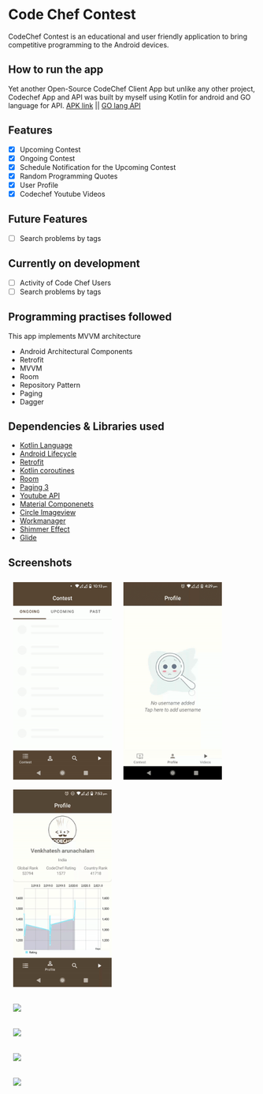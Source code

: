 # Code Chef Contest
CodeChef Contest is an educational and user friendly application to bring competitive programming to the Android devices.

## How to run the app
Yet another Open-Source CodeChef Client App but unlike any other project, Codechef App and API was built by myself using Kotlin for android and GO language for API.
[APK link](https://drive.google.com/file/d/1eACPQQVjpON7_eW14bckJEJgCKpXwp9Z/view?usp=sharing) || [GO lang API](https://github.com/venkhatesh/CodeChef-API)

## Features
- [X] Upcoming Contest
- [X] Ongoing Contest
- [X] Schedule Notification for the Upcoming Contest
- [X] Random Programming Quotes
- [X] User Profile
- [X] Codechef Youtube Videos

## Future Features
- [ ] Search problems by tags

## Currently on development 
- [ ] Activity of Code Chef Users
- [ ] Search problems by tags

## Programming practises followed
This app implements MVVM architecture
- Android Architectural Components
- Retrofit
- MVVM
- Room
- Repository Pattern
- Paging
- Dagger

## Dependencies & Libraries used
- [Kotlin Language](https://developer.android.com/kotlin/add-kotlin)
- [Android Lifecycle](https://developer.android.com/jetpack/androidx/releases/lifecycle)
- [Retrofit](https://square.github.io/retrofit/)
- [Kotlin coroutines](https://developer.android.com/kotlin/coroutines)
- [Room](https://developer.android.com/topic/libraries/architecture/room)
- [Paging 3](https://developer.android.com/topic/libraries/architecture/paging)
- [Youtube API](https://developers.google.com/youtube/v3/docs/search/list)
- [Material Componenets](https://material.io/develop/android/docs/getting-started/)
- [Circle Imageview](https://github.com/hdodenhof/CircleImageView)
- [Workmanager](https://developer.android.com/topic/libraries/architecture/workmanager/basics)
- [Shimmer Effect](https://facebook.github.io/shimmer-android/)
- [Glide](https://github.com/bumptech/glide)

## Screenshots



[<img src="https://github.com/venkhatesh/CodeChef-App/blob/master/screenshots/contest.gif" align="center"
width="200"
    hspace="10" vspace="10">](https://github.com/venkhatesh/CodeChef-App/blob/master/screenshots/contest.gif)
[<img src="https://github.com/venkhatesh/CodeChef-App/blob/master/screenshots/profile.gif" align="center"
width="200"
    hspace="10" vspace="10">](https://github.com/venkhatesh/CodeChef-App/blob/master/screenshots/profile.gif)
[<img src="https://github.com/venkhatesh/CodeChef-App/blob/master/screenshots/Search.gif" align="center"
width="200"
    hspace="10" vspace="10">](https://github.com/venkhatesh/CodeChef-App/blob/master/screenshots/Search.gif)
    
    
    
[<img src="https://github.com/venkhatesh/CodeChef-App/blob/master/screenshots/Video.gif" align="center"
width="200"
    hspace="10" vspace="10">](https://github.com/venkhatesh/CodeChef-App/blob/master/screenshots/Video.gif)  
    


[<img src="https://github.com/venkhatesh/KotlinChallenge/blob/master/screenshots/Shimmer.gif" align="center"
width="200"
    hspace="10" vspace="10">](https://github.com/venkhatesh/KotlinChallenge/blob/master/screenshots/Shimmer.gif)



[<img src="https://github.com/venkhatesh/KotlinChallenge/blob/master/screenshots/no_internet.jpg" align="center"
width="200"
    hspace="10" vspace="10">](https://github.com/venkhatesh/KotlinChallenge/blob/master/screenshots/no_internet.jpg)
    
    
    
[<img src="https://github.com/venkhatesh/KotlinChallenge/blob/master/screenshots/SplashScreen.gif" align="center"
width="200"
    hspace="10" vspace="10">](https://github.com/venkhatesh/KotlinChallenge/blob/master/screenshots/SplashScreen.gif)

